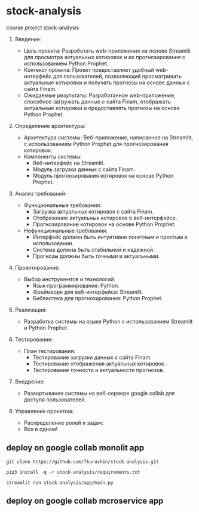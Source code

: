 # stock-analysis
course project stock-analysis


1. Введение:
   - Цель проекта: Разработать web-приложение на основе Streamlit для просмотра актуальных котировок и их прогнозирования с использованием Python Prophet.
   - Контекст проекта: Проект предоставляет удобный web-интерфейс для пользователей, позволяющий просматривать актуальные котировки и получать прогнозы на основе данных с сайта Finam.
   - Ожидаемые результаты: Разработанное web-приложение, способное загружать данные с сайта Finam, отображать актуальные котировки и предоставлять прогнозы на основе Python Prophet.

2. Определение архитектуры:
   - Архитектура системы: Веб-приложение, написанное на Streamlit, с использованием Python Prophet для прогнозирования котировок.
   - Компоненты системы: 
     - Веб-интерфейс на Streamlit.
     - Модуль загрузки данных с сайта Finam.
     - Модуль прогнозирования котировок на основе Python Prophet.

3. Анализ требований:
   - Функциональные требования:
     - Загрузка актуальных котировок с сайта Finam.
     - Отображение актуальных котировок в веб-интерфейсе.
     - Прогнозирование котировок на основе Python Prophet.
   - Нефункциональные требования:
     - Интерфейс должен быть интуитивно понятным и простым в использовании.
     - Система должна быть стабильной и надежной.
     - Прогнозы должны быть точными и актуальными.

4. Проектирование:
   - Выбор инструментов и технологий:
     - Язык программирования: Python.
     - Фреймворк для веб-интерфейса: Streamlit.
     - Библиотека для прогнозирования: Python Prophet.

5. Реализация:
   - Разработка системы на языке Python с использованием Streamlit и Python Prophet.

6. Тестирование:
   - План тестирования:
     - Тестирование загрузки данных с сайта Finam.
     - Тестирование отображения актуальных котировок.
     - Тестирование точности и актуальности прогнозов.

7. Внедрение:
   - Развертывание системы на веб-сервере google collab для доступа пользователей.

8. Управление проектом:
   - Распределение ролей и задач:
   - Все в одном!


## deploy on google collab monolit app

```commandline
git clone https://github.com/fkurushin/stock-analysis.git
```


```commandline
pip3 install -q -r stock-analysis/requirements.txt
```

```commandline
streamlit run stock-analysis/app/main.py
```

## deploy on google collab mcroservice app
